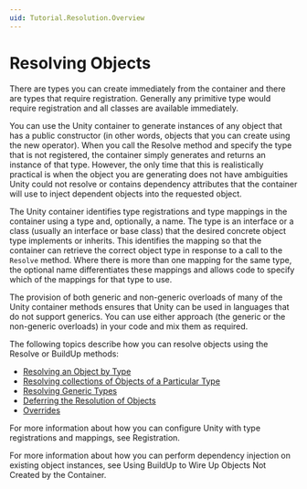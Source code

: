 ```yaml
---
uid: Tutorial.Resolution.Overview
---
```


# Resolving Objects

There are types you can create immediately from the container and there are types that require registration. Generally any primitive type would require registration and all classes are available immediately.

You can use the Unity container to generate instances of any object that has a public constructor (in other words, objects that you can create using the new operator). When you call the Resolve method and specify the type that is not registered, the container simply generates and returns an instance of that type. However, the only time that this is realistically practical is when the object you are generating does not have ambiguities Unity could not resolve or contains dependency attributes that the container will use to inject dependent objects into the requested object.

The Unity container identifies type registrations and type mappings in the container using a type and, optionally, a name. The type is an interface or a class (usually an interface or base class) that the desired concrete object type implements or inherits. This identifies the mapping so that the container can retrieve the correct object type in response to a call to the `Resolve` method. Where there is more than one mapping for the same type, the optional name differentiates these mappings and allows code to specify which of the mappings for that type to use.

The provision of both generic and non-generic overloads of many of the Unity container methods ensures that Unity can be used in languages that do not support generics. You can use either approach (the generic or the non-generic overloads) in your code and mix them as required.

The following topics describe how you can resolve objects using the Resolve or BuildUp methods:

* [Resolving an Object by Type](type.md)
* [Resolving collections of Objects of a Particular Type](collections.md)
* [Resolving Generic Types](generics.md)
* [Deferring the Resolution of Objects](deferred.md)
* [Overrides](overrides.md)

For more information about how you can configure Unity with type registrations and mappings, see Registration.

For more information about how you can perform dependency injection on existing object instances, see Using BuildUp to Wire Up Objects Not Created by the Container.